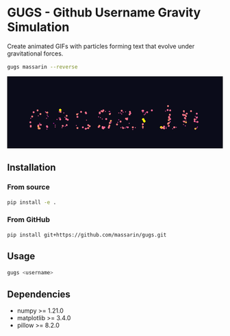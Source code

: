 # GUGS - Github Username Gravity Simulation

Create animated GIFs with particles forming text that evolve under gravitational forces.

```bash
gugs massarin --reverse
```

![massarin.gif](massarin.gif)

## Installation

### From source
```bash
pip install -e .
```

### From GitHub
```bash
pip install git+https://github.com/massarin/gugs.git
```

## Usage

```bash
gugs <username>
```

## Dependencies
- numpy >= 1.21.0
- matplotlib >= 3.4.0
- pillow >= 8.2.0
